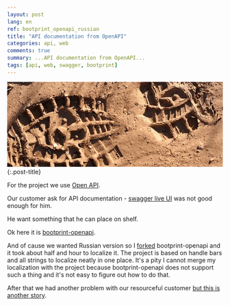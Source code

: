 ```yaml
---
layout: post
lang: en
ref: bootprint_openapi_russian
title: "API documentation from OpenAPI"
categories: api, web
comments: true
summary: ...API documentation from OpenAPI...
tags: [api, web, swagger, bootprint]
---
```


![](/images/bootprint.png){:.post-title}

For the project we use [Open API](http://swagger.io/).

Our customer ask for API documentation - [swagger live UI](http://swagger.io/swagger-ui/) 
was not good enough for him.

He want something that he can place on shelf.

Ok here it is [bootprint-openapi](https://github.com/bootprint/bootprint-openapi).

And of cause we wanted Russian version so I [forked](https://github.com/masterandrey/bootprint-openapi)
bootprint-openapi and it took about half and hour to localize it. The project is based on handle bars
and all strings to localize neatly in one place.
It's a pity I cannot merge my localization with the project because bootprint-openapi does not support 
such a thing and it's not easy to figure out how to do that.

After that we had another problem with our resourceful customer 
[but this is another story](/en/athena_web_page_to_pdf/).
